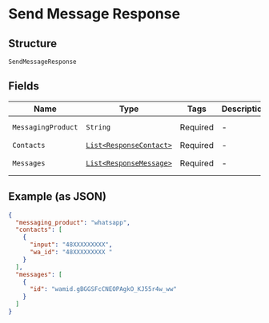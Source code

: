 
# Send Message Response

## Structure

`SendMessageResponse`

## Fields

| Name | Type | Tags | Description | Getter | Setter |
|  --- | --- | --- | --- | --- | --- |
| `MessagingProduct` | `String` | Required | - | String getMessagingProduct() | setMessagingProduct(String messagingProduct) |
| `Contacts` | [`List<ResponseContact>`](../../doc/models/response-contact.md) | Required | - | List<ResponseContact> getContacts() | setContacts(List<ResponseContact> contacts) |
| `Messages` | [`List<ResponseMessage>`](../../doc/models/response-message.md) | Required | - | List<ResponseMessage> getMessages() | setMessages(List<ResponseMessage> messages) |

## Example (as JSON)

```json
{
  "messaging_product": "whatsapp",
  "contacts": [
    {
      "input": "48XXXXXXXXX",
      "wa_id": "48XXXXXXXXX "
    }
  ],
  "messages": [
    {
      "id": "wamid.gBGGSFcCNEOPAgkO_KJ55r4w_ww"
    }
  ]
}
```

